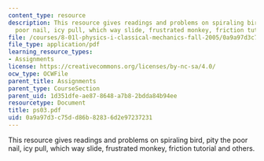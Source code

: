 ```yaml
---
content_type: resource
description: This resource gives readings and problems on spiraling bird, pity the
  poor nail, icy pull, which way slide, frustrated monkey, friction tutorial and others.
file: /courses/8-01l-physics-i-classical-mechanics-fall-2005/0a9a97d3c75dd86b82836d2e97237231_ps03.pdf
file_type: application/pdf
learning_resource_types:
- Assignments
license: https://creativecommons.org/licenses/by-nc-sa/4.0/
ocw_type: OCWFile
parent_title: Assignments
parent_type: CourseSection
parent_uid: 1d351dfe-ae87-8648-a7b8-2bdda84b94ee
resourcetype: Document
title: ps03.pdf
uid: 0a9a97d3-c75d-d86b-8283-6d2e97237231
---
```

This resource gives readings and problems on spiraling bird, pity the poor nail, icy pull, which way slide, frustrated monkey, friction tutorial and others.